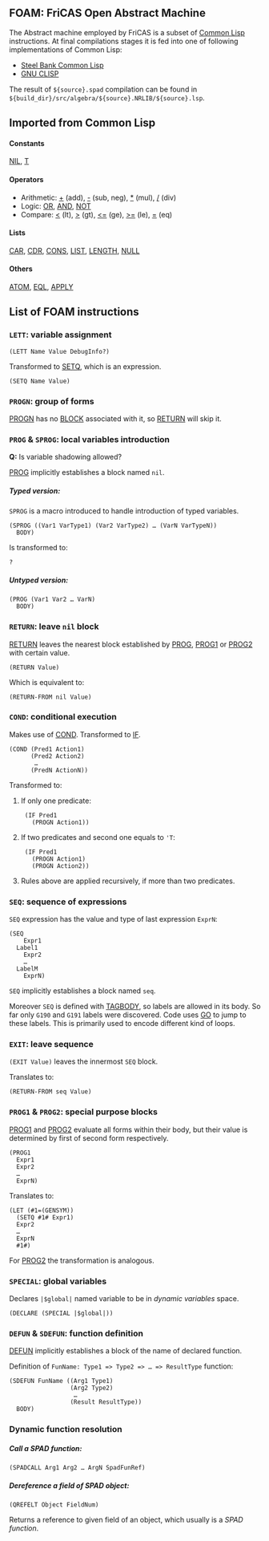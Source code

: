 FOAM: FriCAS Open Abstract Machine
---

The Abstract machine employed by FriCAS is a subset of [Common Lisp][cl] instructions. At final compilations stages it is fed into one of following implementations of Common Lisp:

* [Steel Bank Common Lisp][sbcl]
* [GNU CLISP][clisp]

[cl]: http://clhs.lisp.se/Front/index.htm
[sbcl]: http://sbcl.org/
[clisp]: http://www.clisp.org/

The result of `${source}.spad` compilation can be found in `${build_dir}/src/algebra/${source}.NRLIB/${source}.lsp`.


Imported from Common Lisp
---

#### Constants

[NIL], [T]

[NIL]: http://clhs.lisp.se/Body/v_nil.htm
[T]: http://clhs.lisp.se/Body/v_t.htm#t

#### Operators

* Arithmetic: [+] (add), [-] (sub, neg), [*] (mul), [/] (div)
* Logic: [OR], [AND], [NOT]
* Compare: [<] (lt), [>] (gt), [<=] (ge), [>=] (le), [=] (eq)

[+]: http://clhs.lisp.se/Body/f_pl.htm
[-]: http://clhs.lisp.se/Body/f__.htm
[*]: http://clhs.lisp.se/Body/f_st.htm
[/]: http://clhs.lisp.se/Body/f_sl.htm
[OR]: http://clhs.lisp.se/Body/a_or.htm#or
[AND]: http://clhs.lisp.se/Body/m_and.htm
[NOT]: http://clhs.lisp.se/Body/f_not.htm
[>]: http://clhs.lisp.se/Body/f_eq_sle.htm#GT
[<]: http://clhs.lisp.se/Body/f_eq_sle.htm#LT
[>=]: http://clhs.lisp.se/Body/f_eq_sle.htm#GE
[<=]: http://clhs.lisp.se/Body/f_eq_sle.htm#LE
[=]: http://clhs.lisp.se/Body/f_eq_sle.htm#EQ

#### Lists

[CAR], [CDR], [CONS], [LIST], [LENGTH], [NULL]

[CAR]: http://clhs.lisp.se/Body/f_car_c.htm#car
[CDR]: http://clhs.lisp.se/Body/f_car_c.htm#cdr
[CONS]: http://clhs.lisp.se/Body/f_cons.htm
[LIST]: http://clhs.lisp.se/Body/a_list.htm#list
[LENGTH]: http://clhs.lisp.se/Body/f_length.htm#length
[NULL]: http://clhs.lisp.se/Body/f_null.htm

#### Others

[ATOM], [EQL], [APPLY]

[ATOM]: http://clhs.lisp.se/Body/f_atom.htm
[EQL]: http://clhs.lisp.se/Body/f_eql.htm
[APPLY]: http://clhs.lisp.se/Body/f_apply.htm#apply
[APPEND]: http://clhs.lisp.se/Body/f_append.htm#append

List of FOAM instructions
---

### `LETT`: variable assignment

	(LETT Name Value DebugInfo?)
	
Transformed to [SETQ], which is an expression.

	(SETQ Name Value)

[SETQ]: http://clhs.lisp.se/Body/s_setq.htm#setq

### `PROGN`: group of forms

[PROGN] has no [BLOCK] associated with it, so [RETURN] will skip it.

[PROGN]: http://clhs.lisp.se/Body/s_progn.htm#progn
[BLOCK]: http://clhs.lisp.se/Body/s_block.htm#block
[RETURN]: http://clhs.lisp.se/Body/m_return.htm#return
[RETURN-FROM]: http://clhs.lisp.se/Body/s_ret_fr.htm#return-from

### `PROG` & `SPROG`: local variables introduction

**Q:** Is variable shadowing allowed?

[PROG] implicitly establishes a block named `nil`.

[PROG]: http://clhs.lisp.se/Body/m_prog_.htm#prog

##### Typed version:

`SPROG` is a macro introduced to handle introduction of typed variables.

	(SPROG ((Var1 VarType1) (Var2 VarType2) … (VarN VarTypeN))
	  BODY)

Is transformed to:

	?

##### Untyped version:

	(PROG (Var1 Var2 … VarN)
	  BODY)

### `RETURN`: leave `nil` block

[RETURN] leaves the nearest block established by [PROG], [PROG1] or [PROG2] with certain value.

	(RETURN Value)

Which is equivalent to:

	(RETURN-FROM nil Value)

### `COND`: conditional execution

Makes use of [COND]. Transformed to [IF].

[IF]: http://clhs.lisp.se/Body/s_if.htm#if
[COND]: http://clhs.lisp.se/Body/m_cond.htm#cond

	(COND (Pred1 Action1)
    	  (Pred2 Action2)
    	   …
    	  (PredN ActionN))
    	  
Transformed to:

1. If only one predicate:

	    (IF Pred1
	      (PROGN Action1))

2. If two predicates and second one equals to `'T`:

	    (IF Pred1
	      (PROGN Action1)
	      (PROGN Action2))

3. Rules above are applied recursively, if more than two predicates.

### `SEQ`: sequence of expressions

`SEQ` expression has the value and type of last expression `ExprN`:

    (SEQ
        Expr1
      Label1
        Expr2
        …
      LabelM
        ExprN)

`SEQ` implicitly establishes a block named `seq`. 

Moreover `SEQ` is defined with [TAGBODY], so labels are allowed in its body. So far only `G190` and `G191` labels were discovered. Code uses [GO] to jump to these labels. This is primarily used to encode different kind of loops.

[TAGBODY]: http://clhs.lisp.se/Body/s_tagbod.htm#tagbody
[GO]: http://clhs.lisp.se/Body/s_go.htm#go

### `EXIT`: leave sequence

`(EXIT Value)` leaves the innermost `SEQ` block.

Translates to:

	(RETURN-FROM seq Value)


### `PROG1` & `PROG2`: special purpose blocks

[PROG1] and [PROG2] evaluate all forms within their body, but their value is determined by first of second form respectively.

[PROG1]: http://clhs.lisp.se/Body/m_prog1c.htm#prog1
[PROG2]: http://clhs.lisp.se/Body/m_prog1c.htm#prog2

	(PROG1
	  Expr1
	  Expr2
	  … 
	  ExprN)

Translates to:

	(LET (#1=(GENSYM))
	  (SETQ #1# Expr1)
	  Expr2
	  … 
	  ExprN
	  #1#)

For [PROG2] the transformation is analogous.

### `SPECIAL`: global variables

Declares `|$global|` named variable to be in *dynamic variables* space.

	(DECLARE (SPECIAL |$global|))

[PROGV]: http://clhs.lisp.se/Body/s_progv.htm#progv

### `DEFUN` & `SDEFUN`: function definition

[DEFUN] implicitly establishes a block of the name of declared function.

[DEFUN]: http://clhs.lisp.se/Body/m_defun.htm#defun

Definition of `FunName: Type1 => Type2 => … => ResultType` function:


	(SDEFUN FunName ((Arg1 Type1)
	                 (Arg2 Type2)
	                  …
	                 (Result ResultType))
	  BODY)

### Dynamic function resolution

##### Call a SPAD function:

	(SPADCALL Arg1 Arg2 … ArgN SpadFunRef)

##### Dereference a field of SPAD object:

	(QREFELT Object FieldNum)

Returns a reference to given field of an object, which usually is a *SPAD function*.
